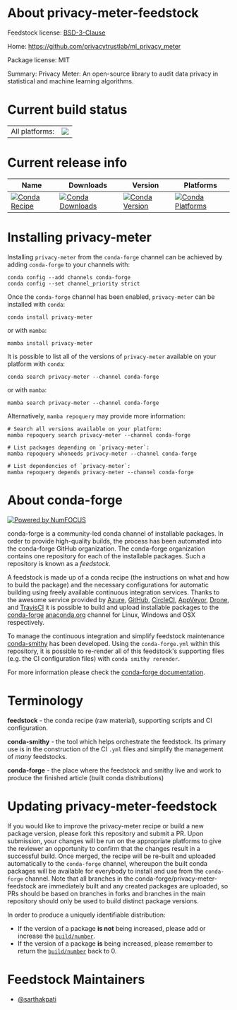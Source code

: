 About privacy-meter-feedstock
=============================

Feedstock license: [BSD-3-Clause](https://github.com/conda-forge/privacy-meter-feedstock/blob/main/LICENSE.txt)

Home: https://github.com/privacytrustlab/ml_privacy_meter

Package license: MIT

Summary: Privacy Meter: An open-source library to audit data privacy in statistical and machine learning algorithms.

Current build status
====================


<table><tr><td>All platforms:</td>
    <td>
      <a href="https://dev.azure.com/conda-forge/feedstock-builds/_build/latest?definitionId=17388&branchName=main">
        <img src="https://dev.azure.com/conda-forge/feedstock-builds/_apis/build/status/privacy-meter-feedstock?branchName=main">
      </a>
    </td>
  </tr>
</table>

Current release info
====================

| Name | Downloads | Version | Platforms |
| --- | --- | --- | --- |
| [![Conda Recipe](https://img.shields.io/badge/recipe-privacy--meter-green.svg)](https://anaconda.org/conda-forge/privacy-meter) | [![Conda Downloads](https://img.shields.io/conda/dn/conda-forge/privacy-meter.svg)](https://anaconda.org/conda-forge/privacy-meter) | [![Conda Version](https://img.shields.io/conda/vn/conda-forge/privacy-meter.svg)](https://anaconda.org/conda-forge/privacy-meter) | [![Conda Platforms](https://img.shields.io/conda/pn/conda-forge/privacy-meter.svg)](https://anaconda.org/conda-forge/privacy-meter) |

Installing privacy-meter
========================

Installing `privacy-meter` from the `conda-forge` channel can be achieved by adding `conda-forge` to your channels with:

```
conda config --add channels conda-forge
conda config --set channel_priority strict
```

Once the `conda-forge` channel has been enabled, `privacy-meter` can be installed with `conda`:

```
conda install privacy-meter
```

or with `mamba`:

```
mamba install privacy-meter
```

It is possible to list all of the versions of `privacy-meter` available on your platform with `conda`:

```
conda search privacy-meter --channel conda-forge
```

or with `mamba`:

```
mamba search privacy-meter --channel conda-forge
```

Alternatively, `mamba repoquery` may provide more information:

```
# Search all versions available on your platform:
mamba repoquery search privacy-meter --channel conda-forge

# List packages depending on `privacy-meter`:
mamba repoquery whoneeds privacy-meter --channel conda-forge

# List dependencies of `privacy-meter`:
mamba repoquery depends privacy-meter --channel conda-forge
```


About conda-forge
=================

[![Powered by
NumFOCUS](https://img.shields.io/badge/powered%20by-NumFOCUS-orange.svg?style=flat&colorA=E1523D&colorB=007D8A)](https://numfocus.org)

conda-forge is a community-led conda channel of installable packages.
In order to provide high-quality builds, the process has been automated into the
conda-forge GitHub organization. The conda-forge organization contains one repository
for each of the installable packages. Such a repository is known as a *feedstock*.

A feedstock is made up of a conda recipe (the instructions on what and how to build
the package) and the necessary configurations for automatic building using freely
available continuous integration services. Thanks to the awesome service provided by
[Azure](https://azure.microsoft.com/en-us/services/devops/), [GitHub](https://github.com/),
[CircleCI](https://circleci.com/), [AppVeyor](https://www.appveyor.com/),
[Drone](https://cloud.drone.io/welcome), and [TravisCI](https://travis-ci.com/)
it is possible to build and upload installable packages to the
[conda-forge](https://anaconda.org/conda-forge) [anaconda.org](https://anaconda.org/)
channel for Linux, Windows and OSX respectively.

To manage the continuous integration and simplify feedstock maintenance
[conda-smithy](https://github.com/conda-forge/conda-smithy) has been developed.
Using the ``conda-forge.yml`` within this repository, it is possible to re-render all of
this feedstock's supporting files (e.g. the CI configuration files) with ``conda smithy rerender``.

For more information please check the [conda-forge documentation](https://conda-forge.org/docs/).

Terminology
===========

**feedstock** - the conda recipe (raw material), supporting scripts and CI configuration.

**conda-smithy** - the tool which helps orchestrate the feedstock.
                   Its primary use is in the construction of the CI ``.yml`` files
                   and simplify the management of *many* feedstocks.

**conda-forge** - the place where the feedstock and smithy live and work to
                  produce the finished article (built conda distributions)


Updating privacy-meter-feedstock
================================

If you would like to improve the privacy-meter recipe or build a new
package version, please fork this repository and submit a PR. Upon submission,
your changes will be run on the appropriate platforms to give the reviewer an
opportunity to confirm that the changes result in a successful build. Once
merged, the recipe will be re-built and uploaded automatically to the
`conda-forge` channel, whereupon the built conda packages will be available for
everybody to install and use from the `conda-forge` channel.
Note that all branches in the conda-forge/privacy-meter-feedstock are
immediately built and any created packages are uploaded, so PRs should be based
on branches in forks and branches in the main repository should only be used to
build distinct package versions.

In order to produce a uniquely identifiable distribution:
 * If the version of a package **is not** being increased, please add or increase
   the [``build/number``](https://docs.conda.io/projects/conda-build/en/latest/resources/define-metadata.html#build-number-and-string).
 * If the version of a package **is** being increased, please remember to return
   the [``build/number``](https://docs.conda.io/projects/conda-build/en/latest/resources/define-metadata.html#build-number-and-string)
   back to 0.

Feedstock Maintainers
=====================

* [@sarthakpati](https://github.com/sarthakpati/)

